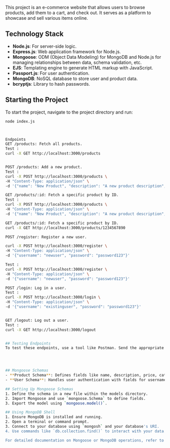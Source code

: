 This project is an e-commerce website that allows users to browse products, add them to a cart, and check out. It serves as a platform to showcase and sell various items online.

## Technology Stack
- **Node.js**: For server-side logic.
- **Express.js**: Web application framework for Node.js.
- **Mongoose**: ODM (Object Data Modeling) for MongoDB and Node.js for managing relationships between data, schema validation, etc.
- **EJS**: Templating engine to generate HTML markup with JavaScript.
- **Passport.js**: For user authentication.
- **MongoDB**: NoSQL database to store user and product data.
- **bcryptjs**: Library to hash passwords.

## Starting the Project
To start the project, navigate to the project directory and run:
```bash
node index.js



Endpoints
GET /products: Fetch all products.
Test : 
curl -X GET http://localhost:3000/products


POST /products: Add a new product.
Test : 
curl -X POST http://localhost:3000/products \
-H "Content-Type: application/json" \
-d '{"name": "New Product", "description": "A new product description", "price": 100, "category": "General", "imageUrl": "http://example.com/image.jpg"}'

GET /products/:id: Fetch a specific product by ID.
Test : 
curl -X POST http://localhost:3000/products \
-H "Content-Type: application/json" \
-d '{"name": "New Product", "description": "A new product description", "price": 100, "category": "General", "imageUrl": "http://example.com/image.jpg"}'

GET /products/:id: Fetch a specific product by ID.
curl -X GET http://localhost:3000/products/1234567890

POST /register: Register a new user.

curl -X POST http://localhost:3000/register \
-H "Content-Type: application/json" \
-d '{"username": "newuser", "password": "password123"}'

Test : 
curl -X POST http://localhost:3000/register \
-H "Content-Type: application/json" \
-d '{"username": "newuser", "password": "password123"}'

POST /login: Log in a user. 
Test :
curl -X POST http://localhost:3000/login \
-H "Content-Type: application/json" \
-d '{"username": "existinguser", "password": "password123"}'


GET /logout: Log out a user. 
Test :
curl -X GET http://localhost:3000/logout


## Testing Endpoints
To test these endpoints, use a tool like Postman. Send the appropriate HTTP requests to the URLs specified above with necessary JSON payloads for POST requests.




## Mongoose Schemas
- **Product Schema**: Defines fields like name, description, price, category, imageUrl.
- **User Schema**: Handles user authentication with fields for username and password.

## Setting Up Mongoose Schemas
1. Define the schema in a new file within the models directory.
2. Import Mongoose and use `mongoose.Schema` to define fields.
3. Export the model using `mongoose.model()`.

## Using MongoDB Shell
1. Ensure MongoDB is installed and running.
2. Open a terminal or command prompt.
3. Connect to your database using `mongosh` and your database's URI.
4. Use commands like `db.collection.find()` to interact with your data.

For detailed documentation on Mongoose or MongoDB operations, refer to the official Mongoose and MongoDB documentation.

